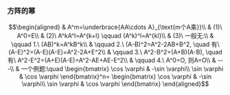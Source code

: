 ### 方阵的幂
$$\begin{aligned}
& A^m=\underbrace{AA\cdots A}_{\text{m个A乘}}\\
& (1)\ A^0=E\\
& (2)\ A^kA^l=A^{k+l} \qquad (A^k)^l=A^{kl}\\
& (3)\ 一般无:\\
& \qquad 1.\ (AB)^k=A^kB^k\\
& \qquad 2.\ (A-B)^2=A^2-2AB+B^2, \quad 有\ (A-E)^2=(A-E)(A-E)=A^2-2A+E^2\\
& \qquad 3.\ A^2-B^2=(A+B)(A-B), \quad 有\ A^2-E^2=(A+E)(A-E)=A^2-AE+AE-E^2\\
& \qquad 4.\ A^0=O, 则A=O\\
& ---\\
& 一个例题:\quad 
\begin{bmatrix}
\cos \varphi & -\sin \varphi\\
\sin \varphi & \cos \varphi
\end{bmatrix}^n=
\begin{bmatrix}
\cos \varphi & -\sin \varphi\\
\sin \varphi & \cos \varphi
\end{bmatrix}
\end{aligned}$$
